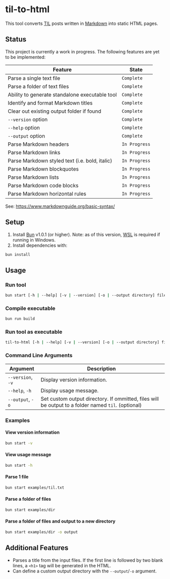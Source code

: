 # til-to-html

This tool converts [TIL](https://simonwillison.net/2022/Nov/6/what-to-blog-about/) posts written in [Markdown](https://www.markdownguide.org/) into static HTML pages.

## Status

This project is currently a work in progress. The following features are yet to be implemented:

| Feature                                        | State         |
| ---------------------------------------------- | ------------- |
| Parse a single text file                       | `Complete`    |
| Parse a folder of text files                   | `Complete`    |
| Ability to generate standalone executable tool | `Complete`    |
| Identify and format Markdown titles            | `Complete`    |
| Clear out existing output folder if found      | `Complete`    |
| `--version` option                             | `Complete`    |
| `--help` option                                | `Complete`    |
| `--output` option                              | `Complete`    |
| Parse Markdown headers                         | `In Progress` |
| Parse Markdown links                           | `In Progress` |
| Parse Markdown styled text (i.e. bold, italic) | `In Progress` |
| Parse Markdown blockquotes                     | `In Progress` |
| Parse Markdown lists                           | `In Progress` |
| Parse Markdown code blocks                     | `In Progress` |
| Parse Markdown horizontal rules                | `In Progress` |

See: https://www.markdownguide.org/basic-syntax/

## Setup

1. Install [Bun](https://bun.sh/) v1.0.1 (or higher). Note: as of this version, [WSL](https://learn.microsoft.com/en-us/windows/wsl/install) is required if running in Windows.
2. Install dependencies with:

```bash
bun install
```

## Usage

### Run tool

```bash
bun start [-h | --help] [-v | --version] [-o | --output directory] filename | directory
```

### Compile executable

```bash
bun run build
```

### Run tool as executable

```bash
til-to-html [-h | --help] [-v | --version] [-o | --output directory] filename | directory
```

### Command Line Arguments

| Argument          | Description                                                                                        |
| ----------------- | -------------------------------------------------------------------------------------------------- |
| `--version`, `-v` | Display version information.                                                                       |
| `--help`, `-h`    | Display usage message.                                                                             |
| `--output`, `-o`  | Set custom output directory. If ommitted, files will be output to a folder named `til`. (optional) |

### Examples

#### View version information

```bash
bun start -v
```

#### View usage message

```bash
bun start -h
```

#### Parse 1 file

```bash
bun start examples/til.txt
```

#### Parse a folder of files

```bash
bun start examples/dir
```

#### Parse a folder of files and output to a new directory

```bash
bun start examples/dir -o output
```

## Additional Features

- Parses a title from the input files. If the first line is followed by two blank lines, a `<h1>` tag will be generated in the HTML.
- Can define a custom output directory with the `--output`/`-o` argument.
